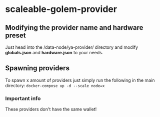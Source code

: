 # scaleable-golem-provider

## Modifying the provider name and hardware preset
Just head into the /data-node/ya-provider/ directory and modify **globals.json** and **hardware.json** to your needs.


## Spawning providers
To spawn x amount of providers just simply run the following in the main directory:
`docker-compose up -d --scale node=x`


### Important info
These providers don't have the same wallet!
